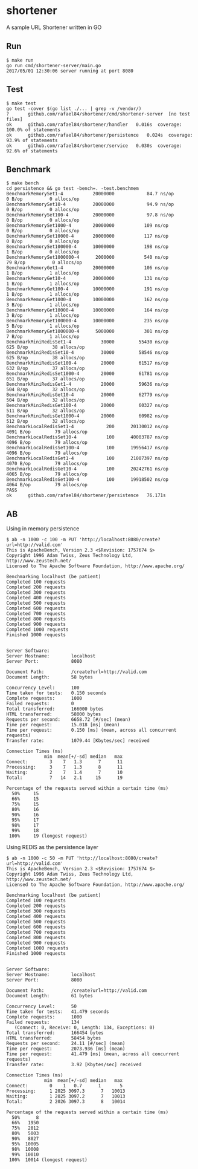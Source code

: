 # shortener
A sample URL Shortener written in GO


## Run

    $ make run
    go run cmd/shortener-server/main.go
    2017/05/01 12:30:06 server running at port 8080

## Test

    $ make test
    go test -cover $(go list ./... | grep -v /vendor/)
    ?   	github.com/rafael84/shortener/cmd/shortener-server	[no test files]
    ok  	github.com/rafael84/shortener/handler	0.016s	coverage: 100.0% of statements
    ok  	github.com/rafael84/shortener/persistence	0.024s	coverage: 93.9% of statements
    ok  	github.com/rafael84/shortener/service	0.030s	coverage: 92.6% of statements


## Benchmark

    $ make bench
    cd persistence && go test -bench=. -test.benchmem
    BenchmarkMemorySet1-4         	20000000	        84.7 ns/op	       0 B/op	       0 allocs/op
    BenchmarkMemorySet10-4        	20000000	        94.9 ns/op	       0 B/op	       0 allocs/op
    BenchmarkMemorySet100-4       	20000000	        97.8 ns/op	       0 B/op	       0 allocs/op
    BenchmarkMemorySet1000-4      	20000000	       109 ns/op	       0 B/op	       0 allocs/op
    BenchmarkMemorySet10000-4     	20000000	       117 ns/op	       0 B/op	       0 allocs/op
    BenchmarkMemorySet100000-4    	10000000	       198 ns/op	       1 B/op	       0 allocs/op
    BenchmarkMemorySet1000000-4   	 2000000	       540 ns/op	      79 B/op	       0 allocs/op
    BenchmarkMemoryGet1-4         	20000000	       106 ns/op	       1 B/op	       1 allocs/op
    BenchmarkMemoryGet10-4        	20000000	       131 ns/op	       1 B/op	       1 allocs/op
    BenchmarkMemoryGet100-4       	10000000	       191 ns/op	       1 B/op	       1 allocs/op
    BenchmarkMemoryGet1000-4      	10000000	       162 ns/op	       3 B/op	       1 allocs/op
    BenchmarkMemoryGet10000-4     	10000000	       164 ns/op	       3 B/op	       1 allocs/op
    BenchmarkMemoryGet100000-4    	10000000	       235 ns/op	       5 B/op	       1 allocs/op
    BenchmarkMemoryGet1000000-4   	 5000000	       301 ns/op	       7 B/op	       1 allocs/op
    BenchmarkMiniRedisSet1-4      	   30000	     55430 ns/op	     625 B/op	      38 allocs/op
    BenchmarkMiniRedisSet10-4     	   30000	     58546 ns/op	     625 B/op	      38 allocs/op
    BenchmarkMiniRedisSet100-4    	   20000	     61517 ns/op	     632 B/op	      37 allocs/op
    BenchmarkMiniRedisSet1000-4   	   20000	     61781 ns/op	     651 B/op	      37 allocs/op
    BenchmarkMiniRedisGet1-4      	   20000	     59636 ns/op	     504 B/op	      32 allocs/op
    BenchmarkMiniRedisGet10-4     	   20000	     62779 ns/op	     504 B/op	      32 allocs/op
    BenchmarkMiniRedisGet100-4    	   20000	     60327 ns/op	     511 B/op	      32 allocs/op
    BenchmarkMiniRedisGet1000-4   	   20000	     60982 ns/op	     512 B/op	      32 allocs/op
    BenchmarkLocalRedisSet1-4     	     200	  20130012 ns/op	    4091 B/op	      79 allocs/op
    BenchmarkLocalRedisSet10-4    	     100	  40003787 ns/op	    4096 B/op	      79 allocs/op
    BenchmarkLocalRedisSet100-4   	     100	  19956417 ns/op	    4096 B/op	      79 allocs/op
    BenchmarkLocalRedisGet1-4     	     100	  21007397 ns/op	    4070 B/op	      79 allocs/op
    BenchmarkLocalRedisGet10-4    	     100	  20242761 ns/op	    4065 B/op	      79 allocs/op
    BenchmarkLocalRedisGet100-4   	     100	  19918502 ns/op	    4064 B/op	      79 allocs/op
    PASS
    ok  	github.com/rafael84/shortener/persistence	76.171s

## AB

Using in memory persistence

    $ ab -n 1000 -c 100 -m PUT 'http://localhost:8080/create?url=http://valid.com'
    This is ApacheBench, Version 2.3 <$Revision: 1757674 $>
    Copyright 1996 Adam Twiss, Zeus Technology Ltd, http://www.zeustech.net/
    Licensed to The Apache Software Foundation, http://www.apache.org/

    Benchmarking localhost (be patient)
    Completed 100 requests
    Completed 200 requests
    Completed 300 requests
    Completed 400 requests
    Completed 500 requests
    Completed 600 requests
    Completed 700 requests
    Completed 800 requests
    Completed 900 requests
    Completed 1000 requests
    Finished 1000 requests


    Server Software:
    Server Hostname:        localhost
    Server Port:            8080

    Document Path:          /create?url=http://valid.com
    Document Length:        58 bytes

    Concurrency Level:      100
    Time taken for tests:   0.150 seconds
    Complete requests:      1000
    Failed requests:        0
    Total transferred:      166000 bytes
    HTML transferred:       58000 bytes
    Requests per second:    6658.72 [#/sec] (mean)
    Time per request:       15.018 [ms] (mean)
    Time per request:       0.150 [ms] (mean, across all concurrent requests)
    Transfer rate:          1079.44 [Kbytes/sec] received

    Connection Times (ms)
                  min  mean[+/-sd] median   max
    Connect:        3    7   1.3      7      11
    Processing:     3    7   1.3      8      11
    Waiting:        2    7   1.4      7      10
    Total:          7   14   2.1     15      19

    Percentage of the requests served within a certain time (ms)
      50%     15
      66%     15
      75%     15
      80%     16
      90%     16
      95%     17
      98%     17
      99%     18
     100%     19 (longest request)

Using REDIS as the persistence layer

    $ ab -n 1000 -c 50 -m PUT 'http://localhost:8080/create?url=http://valid.com'
    This is ApacheBench, Version 2.3 <$Revision: 1757674 $>
    Copyright 1996 Adam Twiss, Zeus Technology Ltd, http://www.zeustech.net/
    Licensed to The Apache Software Foundation, http://www.apache.org/

    Benchmarking localhost (be patient)
    Completed 100 requests
    Completed 200 requests
    Completed 300 requests
    Completed 400 requests
    Completed 500 requests
    Completed 600 requests
    Completed 700 requests
    Completed 800 requests
    Completed 900 requests
    Completed 1000 requests
    Finished 1000 requests


    Server Software:
    Server Hostname:        localhost
    Server Port:            8080

    Document Path:          /create?url=http://valid.com
    Document Length:        61 bytes

    Concurrency Level:      50
    Time taken for tests:   41.479 seconds
    Complete requests:      1000
    Failed requests:        134
       (Connect: 0, Receive: 0, Length: 134, Exceptions: 0)
    Total transferred:      166454 bytes
    HTML transferred:       58454 bytes
    Requests per second:    24.11 [#/sec] (mean)
    Time per request:       2073.936 [ms] (mean)
    Time per request:       41.479 [ms] (mean, across all concurrent requests)
    Transfer rate:          3.92 [Kbytes/sec] received

    Connection Times (ms)
                  min  mean[+/-sd] median   max
    Connect:        0    1   0.7      1       5
    Processing:     1 2025 3097.3      7   10013
    Waiting:        1 2025 3097.2      7   10013
    Total:          2 2026 3097.3      8   10014

    Percentage of the requests served within a certain time (ms)
      50%      8
      66%   1950
      75%   2012
      80%   5003
      90%   8027
      95%  10005
      98%  10008
      99%  10010
     100%  10014 (longest request)

